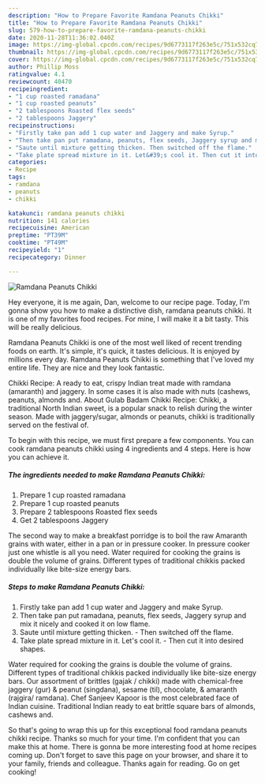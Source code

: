 ```yaml
---
description: "How to Prepare Favorite Ramdana Peanuts Chikki"
title: "How to Prepare Favorite Ramdana Peanuts Chikki"
slug: 579-how-to-prepare-favorite-ramdana-peanuts-chikki
date: 2020-11-28T11:36:02.040Z
image: https://img-global.cpcdn.com/recipes/9d6773117f263e5c/751x532cq70/ramdana-peanuts-chikki-recipe-main-photo.jpg
thumbnail: https://img-global.cpcdn.com/recipes/9d6773117f263e5c/751x532cq70/ramdana-peanuts-chikki-recipe-main-photo.jpg
cover: https://img-global.cpcdn.com/recipes/9d6773117f263e5c/751x532cq70/ramdana-peanuts-chikki-recipe-main-photo.jpg
author: Phillip Moss
ratingvalue: 4.1
reviewcount: 40470
recipeingredient:
- "1 cup roasted ramadana"
- "1 cup roasted peanuts"
- "2 tablespoons Roasted flex seeds"
- "2 tablespoons Jaggery"
recipeinstructions:
- "Firstly take pan add 1 cup water and Jaggery and make Syrup."
- "Then take pan put ramadana, peanuts, flex seeds, Jaggery syrup and mix it nicely and cooked it on low flame."
- "Saute until mixture getting thicken. Then switched off the flame."
- "Take plate spread mixture in it. Let&#39;s cool it. Then cut it into desired shapes."
categories:
- Recipe
tags:
- ramdana
- peanuts
- chikki

katakunci: ramdana peanuts chikki 
nutrition: 141 calories
recipecuisine: American
preptime: "PT39M"
cooktime: "PT49M"
recipeyield: "1"
recipecategory: Dinner

---
```



![Ramdana Peanuts Chikki](https://img-global.cpcdn.com/recipes/9d6773117f263e5c/751x532cq70/ramdana-peanuts-chikki-recipe-main-photo.jpg)

Hey everyone, it is me again, Dan, welcome to our recipe page. Today, I'm gonna show you how to make a distinctive dish, ramdana peanuts chikki. It is one of my favorites food recipes. For mine, I will make it a bit tasty. This will be really delicious.

Ramdana Peanuts Chikki is one of the most well liked of recent trending foods on earth. It's simple, it's quick, it tastes delicious. It is enjoyed by millions every day. Ramdana Peanuts Chikki is something that I've loved my entire life. They are nice and they look fantastic.

Chikki Recipe: A ready to eat, crispy Indian treat made with ramdana (amaranth) and jaggery. In some cases it is also made with nuts (cashews, peanuts, almonds and. About Gulab Badam Chikki Recipe: Chikki, a traditional North Indian sweet, is a popular snack to relish during the winter season. Made with jaggery/sugar, almonds or peanuts, chikki is traditionally served on the festival of.


To begin with this recipe, we must first prepare a few components. You can cook ramdana peanuts chikki using 4 ingredients and 4 steps. Here is how you can achieve it.

<!--inarticleads1-->

##### The ingredients needed to make Ramdana Peanuts Chikki:

1. Prepare 1 cup roasted ramadana
1. Prepare 1 cup roasted peanuts
1. Prepare 2 tablespoons Roasted flex seeds
1. Get 2 tablespoons Jaggery


The second way to make a breakfast porridge is to boil the raw Amaranth grains with water, either in a pan or in pressure cooker. In pressure cooker just one whistle is all you need. Water required for cooking the grains is double the volume of grains. Different types of traditional chikkis packed individually like bite-size energy bars. 

<!--inarticleads2-->

##### Steps to make Ramdana Peanuts Chikki:

1. Firstly take pan add 1 cup water and Jaggery and make Syrup.
1. Then take pan put ramadana, peanuts, flex seeds, Jaggery syrup and mix it nicely and cooked it on low flame.
1. Saute until mixture getting thicken. - Then switched off the flame.
1. Take plate spread mixture in it. Let&#39;s cool it. - Then cut it into desired shapes.


Water required for cooking the grains is double the volume of grains. Different types of traditional chikkis packed individually like bite-size energy bars. Our assortment of brittles (gajak / chikki) made with chemical-free jaggery (gur) &amp; peanut (singdana), sesame (til), chocolate, &amp; amaranth (rajgira/ ramdana). Chef Sanjeev Kapoor is the most celebrated face of Indian cuisine. Traditional Indian ready to eat brittle square bars of almonds, cashews and. 

So that's going to wrap this up for this exceptional food ramdana peanuts chikki recipe. Thanks so much for your time. I'm confident that you can make this at home. There is gonna be more interesting food at home recipes coming up. Don't forget to save this page on your browser, and share it to your family, friends and colleague. Thanks again for reading. Go on get cooking!

